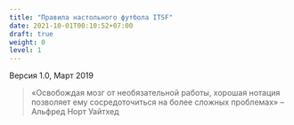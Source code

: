```yaml
---
title: "Правила настольного футбола ITSF"
date: 2021-10-01T00:10:52+07:00
draft: true
weight: 0
level: 1
---
```


Версия 1.0, Март 2019

> «Освобождая мозг от необязательной работы, хорошая нотация позволяет ему сосредоточиться на более сложных проблемах» 
– Альфред Норт Уайтхед
